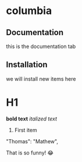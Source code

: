 # columbia
## Documentation

this is the documentation tab

## Installation

we will install new items here
# H1
**bold text**
*italized text*

1. First item

"Thomas": "Mathew",

That is so funny! :joy:
